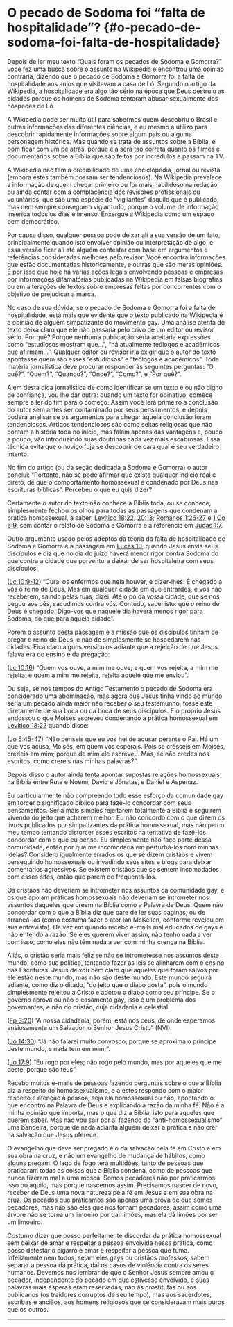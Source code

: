 # O pecado de Sodoma foi “falta de hospitalidade”? {#o-pecado-de-sodoma-foi-falta-de-hospitalidade}

Depois de ler meu texto “Quais foram os pecados de Sodoma e Gomorra?” você fez uma busca sobre o assunto na Wikipedia e encontrou uma opinião contrária, dizendo que o pecado de Sodoma e Gomorra foi a falta de hospitalidade aos anjos que visitavam a casa de Ló. Segundo o artigo da Wikipedia, a hospitalidade era algo tão sério na época que Deus destruiu as cidades porque os homens de Sodoma tentaram abusar sexualmente dos hóspedes de Ló.

A Wikipedia pode ser muito útil para sabermos quem descobriu o Brasil e outras informações das diferentes ciências, e eu mesmo a utilizo para descobrir rapidamente informações sobre algum país ou alguma personagem histórica. Mas quando se trata de assuntos sobre a Bíblia, é bom ficar com um pé atrás, porque ela será tão correta quanto os filmes e documentários sobre a Bíblia que são feitos por incrédulos e passam na TV.

A Wikipedia não tem a credibilidade de uma enciclopédia, jornal ou revista (embora estes também possam ser tendenciosos). Na Wikipedia prevalece a informação de quem chegar primeiro ou for mais habilidoso na redação, ou ainda contar com a complacência dos revisores profissionais ou voluntários, que são uma espécie de “vigilantes” daquilo que é publicado, mas nem sempre conseguem vigiar tudo, porque o volume de informação inserida todos os dias é imenso. Enxergue a Wikipedia como um espaço bem democrático.

Por causa disso, qualquer pessoa pode deixar ali a sua versão de um fato, principalmente quando isto envolver opinião ou interpretação de algo, e essa versão ficar ali até alguém contestar com base em argumentos e referências consideradas melhores pelo revisor. Você encontra informações que estão documentadas historicamente, e outras que são meras opiniões. É por isso que hoje há várias ações legais envolvendo pessoas e empresas por informações difamatórias publicadas na Wikipedia em falsas biografias ou em alterações de textos sobre empresas feitas por concorrentes com o objetivo de prejudicar a marca.

No caso de sua dúvida, se o pecado de Sodoma e Gomorra foi a falta de hospitalidade, está mais que evidente que o texto publicado na Wikipedia é a opinião de alguém simpatizante do movimento gay. Uma análise atenta do texto deixa claro que ele não passaria pelo crivo de um editor ou revisor sério. Por quê? Porque nenhuma publicação séria aceitaria expressões como “estudiosos mostram que...”, “há atualmente teólogos e acadêmicos que afirmam...”. Qualquer editor ou revisor iria exigir que o autor do texto apontasse quem são esses “estudiosos” e “teólogos e acadêmicos”. Toda matéria jornalística deve procurar responder às seguintes perguntas: ”O quê?”, “Quem?”, “Quando?”, “Onde?”, “Como?”, e “Por quê?”.

Além desta dica jornalística de como identificar se um texto é ou não digno de confiança, vou lhe dar outra: quando um texto for opinativo, comece sempre a ler do fim para o começo. Assim você lerá primeiro a conclusão do autor sem antes ser contaminado por seus pensamentos, e depois poderá analisar se os argumentos para chegar àquela conclusão foram tendenciosos. Artigos tendenciosos são como seitas religiosas que não contam a história toda no início, mas falam apenas das vantagens e, pouco a pouco, vão introduzindo suas doutrinas cada vez mais escabrosas. Essa técnica evita que o noviço fuja se descobrir de cara qual é seu verdadeiro intento.

No fim do artigo (ou da seção dedicada a Sodoma e Gomorra) o autor conclui: “Portanto, não se pode afirmar que exista qualquer indício real e direto, de que o comportamento homossexual é condenado por Deus nas escrituras bíblicas”. Percebeu o que eu quis dizer?

Certamente o autor do texto não conhece a Bíblia toda, ou se conhece, simplesmente fechou os olhos para todas as passagens que condenam a prática homossexual, a saber, [Levítico 18:22](http://bibliaonline.com.br/acf/lv/18/22), [20:13](http://bibliaonline.com.br/acf/lv/20/13); [Romanos 1:26-27](http://bibliaonline.com.br/acf/rm/1/26-27) e [1 Co 6:9](http://bibliaonline.com.br/acf/1co/6/9), sem contar o relato de Sodoma e Gomorra e a referência em [Judas 1:7](http://bibliaonline.com.br/acf/jd/1/7).

Outro argumento usado pelos adeptos da teoria da falta de hospitalidade de Sodoma e Gomorra é a passagem em [Lucas 10](http://bibliaonline.com.br/acf/lc/10), quando Jesus envia seus discípulos e diz que no dia do juízo haverá menor rigor contra Sodoma do que contra a cidade que porventura deixar de ser hospitaleira com seus discípulos:

([Lc 10:9-12](http://bibliaonline.com.br/acf/lc/10/9-12)) “Curai os enfermos que nela houver, e dizer-lhes: É chegado a vós o reino de Deus. Mas em qualquer cidade em que entrardes, e vos não receberem, saindo pelas ruas, dizei: Até o pó da vossa cidade, que se nos pegou aos pés, sacudimos contra vós. Contudo, sabei isto: que o reino de Deus é chegado. Digo-vos que naquele dia haverá menos rigor para Sodoma, do que para aquela cidade”.

Porém o assunto desta passagem é a missão que os discípulos tinham de pregar o reino de Deus, e não de simplesmente se hospedarem nas cidades. Fica claro alguns versículos adiante que a rejeição de que Jesus falava era do ensino e da pregação:

([Lc 10:16](http://bibliaonline.com.br/acf/lc/10/16)) “Quem vos ouve, a mim me ouve; e quem vos rejeita, a mim me rejeita; e quem a mim me rejeita, rejeita aquele que me enviou”.

Ou seja, se nos tempos do Antigo Testamento o pecado de Sodoma era considerado uma abominação, mas agora que Jesus tinha vindo ao mundo seria um pecado ainda maior não receber o seu testemunho, fosse este diretamente de sua boca ou da boca de seus discípulos. E o próprio Jesus endossou o que Moisés escreveu condenando a prática homossexual em [Levítico 18:22](http://bibliaonline.com.br/acf/lv/18/22) quando disse:

([Jo 5:45-47](http://bibliaonline.com.br/acf/jo/5/45-47)) “Não penseis que eu vos hei de acusar perante o Pai. Há um que vos acusa, Moisés, em quem vós esperais. Pois se crêsseis em Moisés, creríeis em mim; porque de mim ele escreveu. Mas, se não credes nos escritos, como crereis nas minhas palavras?”.

Depois disso o autor ainda tenta apontar supostas relações homossexuais na Bíblia entre Rute e Noemi, David e Jônatas, e Daniel e Aspenaz.

Eu particularmente não compreendo todo esse esforço da comunidade gay em torcer o significado bíblico para fazê-lo concordar com seus pensamentos. Seria mais simples rejeitarem totalmente a Bíblia e seguirem vivendo do jeito que acharem melhor. Eu não concordo com o que dizem os livros publicados por simpatizantes da prática homossexual, mas não perco meu tempo tentando distorcer esses escritos na tentativa de fazê-los concordar com o que eu penso. Eu simplesmente não faço parte dessa comunidade, então por que me incomodaria em perturbá-los com minhas ideias? Considero igualmente errados os que se dizem cristãos e vivem perseguindo homossexuais ou invadindo seus sites e blogs para deixar comentários agressivos. Se existem cristãos que se sentem incomodados com esses sites, então que parem de frequentá-los.

Os cristãos não deveriam se intrometer nos assuntos da comunidade gay, e os que apoiam práticas homossexuais não deveriam se intrometer nos assuntos daqueles que creem na Bíblia como a Palavra de Deus. Quem não concordar com o que a Bíblia diz que pare de ler suas páginas, ou de arrancá-las (como costuma fazer o ator Ian McKellen, conforme revelou em sua entrevista). De vez em quando recebo e-mails mal educados de gays e não entendo a razão. Se eles querem viver assim, não tenho nada a ver com isso, como eles não têm nada a ver com minha crença na Bíblia.

Aliás, o cristão seria mais feliz se não se intrometesse nos assuntos deste mundo, como sua política, tentando fazer as leis se alinharem com o ensino das Escrituras. Jesus deixou bem claro que aqueles que foram salvos por ele estão neste mundo, mas não são deste mundo. Este mundo seguirá adiante, como diz o ditado, “do jeito que o diabo gosta”, pois o mundo simplesmente rejeitou a Cristo e adotou o diabo como seu príncipe. Se o governo aprova ou não o casamento gay, isso é um problema dos governantes, e não do cristão, cuja cidadania é celestial.

([Fp 3:20](http://bibliaonline.com.br/acf/fp/3/20)) ”A nossa cidadania, porém, está nos céus, de onde esperamos ansiosamente um Salvador, o Senhor Jesus Cristo” (NVI).

([Jo 14:30](http://bibliaonline.com.br/acf/jo/14/30)) “Já não falarei muito convosco, porque se aproxima o príncipe deste mundo, e nada tem em mim;”.

([Jo 17:9](http://bibliaonline.com.br/acf/jo/17/9)) “Eu rogo por eles; não rogo pelo mundo, mas por aqueles que me deste, porque são teus”.

Recebo muitos e-mails de pessoas fazendo perguntas sobre o que a Bíblia diz a respeito do homossexualismo, e a estes respondo com o maior respeito e atenção à pessoa, seja ela homossexual ou não, apontando o que encontro na Palavra de Deus e explicando a razão da minha fé. Não é a minha opinião que importa, mas o que diz a Bíblia, isto para aqueles que querem saber. Mas não vou sair por aí fazendo do “anti-homossexualismo” uma bandeira, porque de nada adianta alguém deixar a prática e não crer na salvação que Jesus oferece.

O evangelho que deve ser pregado é o da salvação pela fé em Cristo e em sua obra na cruz, e não um evangelho de mudança de hábitos, como alguns pregam. O lago de fogo terá multidões, tanto de pessoas que praticaram todas as coisas que a Bíblia condena, como de pessoas que nunca fizeram mal a uma mosca. Somos pecadores não por praticarmos isso ou aquilo, mas porque nascemos assim. Precisamos nascer de novo, receber de Deus uma nova natureza pela fé em Jesus e em sua obra na cruz. Os pecados que praticamos são apenas uma prova de que somos pecadores, mas não são eles que nos tornam pecadores, assim como uma árvore não se torna um limoeiro por dar limões, mas ela dá limões por ser um limoeiro.

Costumo dizer que posso perfeitamente discordar da prática homossexual sem deixar de amar e respeitar a pessoa envolvida nessa prática, como posso detestar o cigarro e amar e respeitar a pessoa que fuma. Infelizmente nem todos, sejam eles gays ou cristãos professos, sabem separar a pessoa da prática, daí os casos de violência contra os seres humanos. Devemos nos lembrar de que o Senhor Jesus sempre amou o pecador, independente do pecado em que estivesse envolvido, e suas palavras mais ásperas eram reservadas, não às prostitutas ou aos publicanos (os traidores corruptos de seu tempo), mas aos sacerdotes, escribas e anciãos, aos homens religiosos que se consideravam mais puros que os outros.

*****
